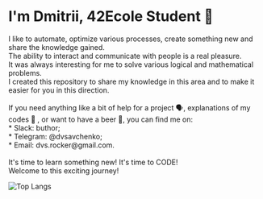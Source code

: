 ### <h1 align="left">I'm Dmitrii, 42Ecole Student 👋</h1>

<p align="left">I like to automate, optimize various processes, create something new and share the knowledge gained.<br> 
The ability to interact and communicate with people is a real pleasure.<br> 
It was always interesting for me to solve various logical and mathematical problems.<br> 
I created this repository to share my knowledge in this area and to make it easier for you in this direction.<br> 
<br>
If you need anything like a bit of help for a project 🗣️,  explanations of my codes 💬 , or want to have a beer 🍻, you can find me on:<br>
* Slack: buthor;<br>
* Telegram: @dvsavchenko;<br>
* Email: dvs.rocker@gmail.com.<br>
<br>
It's time to learn something new! It's time to CODE!<br>
Welcome to this exciting journey!
</p>

![Top Langs](https://github-readme-stats.vercel.app/api/top-langs/?username=savchenkodv&layout=compact)
